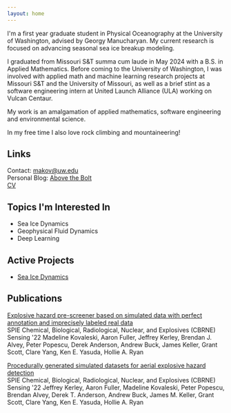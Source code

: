 ```yaml
---
layout: home
---
```


I'm a first year graduate student in Physical Oceanography at the University of Washington, advised by Georgy Manucharyan. My current research is focused on advancing seasonal sea ice breakup modeling.

I graduated from Missouri S&T summa cum laude in May 2024 with a B.S. in Applied Mathematics. Before coming to the University of Washington, I was involved with applied math and machine learning research projects at Missouri S&T and the University of Missouri, as well as a brief stint as a software engineering intern at United Launch Alliance (ULA) working on Vulcan Centaur.

My work is an amalgamation of applied mathematics, software engineering and environmental science. 

In my free time I also love rock climbing and mountaineering!

## Links
Contact:  <span><a href="mailto:makov@uw.edu">makov@uw.edu</a></span><br>
Personal Blog: <a href="https://above-the-bolt.com/" target="_blank">Above the Bolt</a><br>
<a href="/assets/Kovaleski-CV.pdf" target="_blank">CV</a><br>

## Topics I'm Interested In
- Sea Ice Dynamics
- Geophysical Fluid Dynamics
- Deep Learning

## Active Projects
- [Sea Ice Dynamics](/research/)

## Publications

<span><a href="https://www.spiedigitallibrary.org/conference-proceedings-of-spie/12116/121160X/Explosive-hazard-pre-screener-based-on-simulated-data-with-perfect/10.1117/12.2618792.full" target="_blank">Explosive hazard pre-screener based on simulated data with perfect annotation and imprecisely labeled real data</a></span><br>
SPIE Chemical, Biological, Radiological, Nuclear, and Explosives (CBRNE) Sensing '22
Madeline Kovaleski, Aaron Fuller, Jeffrey Kerley, Brendan J. Alvey, Peter Popescu, Derek Anderson, Andrew Buck, James Keller, Grant Scott, Clare Yang, Ken E. Yasuda, Hollie A. Ryan

<span><a href="https://www.spiedigitallibrary.org/conference-proceedings-of-spie/12116/2618798/Procedurally-generated-simulated-datasets-for-aerial-explosive-hazard-detection/10.1117/12.2618798.full" target="_blank">Procedurally generated simulated datasets for aerial explosive hazard detection</a></span><br>
SPIE Chemical, Biological, Radiological, Nuclear, and Explosives (CBRNE) Sensing '22
Jeffrey Kerley, Aaron Fuller, Madeline Kovaleski, Peter Popescu, Brendan Alvey, Derek T. Anderson, Andrew Buck, James M. Keller, Grant Scott, Clare Yang, Ken E. Yasuda, Hollie A. Ryan

